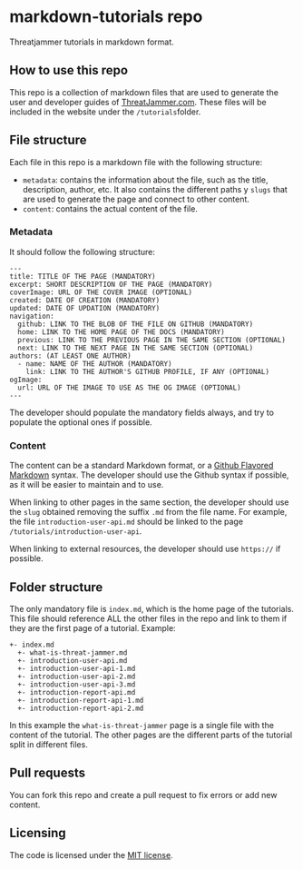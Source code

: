 # markdown-tutorials repo

Threatjammer tutorials in markdown format.

## How to use this repo

This repo is a collection of markdown files that are used to generate the user and developer guides of [ThreatJammer.com](https://threatjammer.com). These files will be included in the website under the `/tutorials`folder.

## File structure

Each file in this repo is a markdown file with the following structure:
- `metadata`: contains the information about the file, such as the title, description, author, etc. It also contains the different paths y `slugs` that are used to generate the page and connect to other content.
- `content`: contains the actual content of the file.

### Metadata
It should follow the following structure:
```
---
title: TITLE OF THE PAGE (MANDATORY)
excerpt: SHORT DESCRIPTION OF THE PAGE (MANDATORY)
coverImage: URL OF THE COVER IMAGE (OPTIONAL)
created: DATE OF CREATION (MANDATORY)
updated: DATE OF UPDATION (MANDATORY)
navigation:
  github: LINK TO THE BLOB OF THE FILE ON GITHUB (MANDATORY)
  home: LINK TO THE HOME PAGE OF THE DOCS (MANDATORY)
  previous: LINK TO THE PREVIOUS PAGE IN THE SAME SECTION (OPTIONAL)
  next: LINK TO THE NEXT PAGE IN THE SAME SECTION (OPTIONAL)
authors: (AT LEAST ONE AUTHOR)
  - name: NAME OF THE AUTHOR (MANDATORY)
    link: LINK TO THE AUTHOR'S GITHUB PROFILE, IF ANY (OPTIONAL)
ogImage:
  url: URL OF THE IMAGE TO USE AS THE OG IMAGE (OPTIONAL)
---
```

The developer should populate the mandatory fields always, and try to populate the optional ones if possible.

### Content

The content can be a standard Markdown format, or a [Github Flavored Markdown](https://github.github.com/gfm/) syntax. The developer should use the Github syntax if possible, as it will be easier to maintain and to use.

When linking to other pages in the same section, the developer should use the `slug` obtained removing the suffix `.md` from the file name. For example, the file `introduction-user-api.md` should be linked to the page `/tutorials/introduction-user-api`.

When linking to external resources, the developer should use `https://` if possible.

## Folder structure

The only mandatory file is `index.md`, which is the home page of the tutorials. This file should reference ALL the other files in the repo and link to them if they are the first page of a tutorial. Example:

```
+- index.md
  +- what-is-threat-jammer.md
  +- introduction-user-api.md
  +- introduction-user-api-1.md
  +- introduction-user-api-2.md
  +- introduction-user-api-3.md
  +- introduction-report-api.md
  +- introduction-report-api-1.md
  +- introduction-report-api-2.md
```

In this example the `what-is-threat-jammer` page is a single file with the content of the tutorial. The other pages are the different parts of the tutorial split in different files.

## Pull requests

You can fork this repo and create a pull request to fix errors or add new content.

## Licensing

The code is licensed under the [MIT license](/LICENSE).